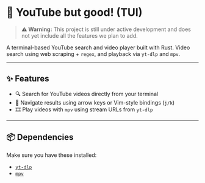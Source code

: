 # 🎥 YouTube but good! (TUI)
> **⚠️ Warning:** This project is still under active development and does not yet include all the features we plan to add.

A terminal-based YouTube search and video player built with Rust. Video search using web scraping + `regex`, and playback via `yt-dlp` and `mpv`.

---

## ✨ Features

- 🔍 Search for YouTube videos directly from your terminal
- 🧭 Navigate results using arrow keys or Vim-style bindings (`j/k`)
- 🎞️ Play videos with `mpv` using stream URLs from `yt-dlp`

---

## 📦 Dependencies

Make sure you have these installed:

- [`yt-dlp`](https://github.com/yt-dlp/yt-dlp)
- [`mpv`](https://mpv.io/)
